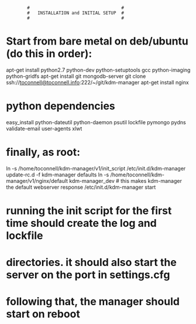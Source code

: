             #                                   #
            #   INSTALLATION and INITIAL SETUP  #
            #                                   #

# Start from bare metal on deb/ubuntu (do this in order):
apt-get install python2.7 python-dev python-setuptools gcc python-imaging python-gridfs
apt-get install git mongodb-server
git clone ssh://toconnell@toconnell.info:222/~/git/kdm-manager
apt-get install nginx

# python dependencies
easy_install python-dateutil python-daemon psutil lockfile pymongo pydns validate-email user-agents xlwt

# finally, as root:
ln -s /home/toconnell/kdm-manager/v1/init_script /etc/init.d/kdm-manager
update-rc.d -f kdm-manager defaults
ln -s /home/toconnell/kdm-manager/v1/nginx/default kdm-manager_dev			# this makes kdm-manager the default webserver response
/etc/init.d/kdm-manager start

# running the init script for the first time should create the log and lockfile
# directories. it should also start the server on the port in settings.cfg
#
# following that, the manager should start on reboot


